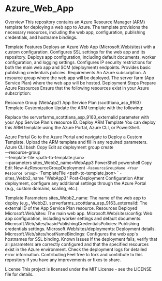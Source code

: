 # Azure_Web_App
Overview
This repository contains an Azure Resource Manager (ARM) template for deploying a web app to Azure. The template provisions the necessary resources, including the web app, configuration, publishing credentials, and hostname bindings.

Template Features
Deploys an Azure Web App (Microsoft.Web/sites) with a custom configuration.
Configures SSL settings for the web app and its repository.
Deploys app configuration, including default documents, worker configuration, and logging settings.
Configures IP security restrictions for both the main web app and SCM (deployment) endpoints.
Provides basic publishing credentials policies.
Requirements
An Azure subscription.
A resource group where the web app will be deployed.
The server farm (App Service Plan) where the web app will be hosted.
Deployment Steps
Prepare Azure Resources Ensure that the following resources exist in your Azure subscription:

Resource Group (WebApp2)
App Service Plan (scotttiana_asp_9163)
Template Customization Update the ARM template with the following:

Replace the serverfarms_scotttiana_asp_9163_externalid parameter with your App Service Plan's resource ID.
Deploy ARM Template You can deploy this ARM template using the Azure Portal, Azure CLI, or PowerShell.

Azure Portal
Go to the Azure Portal and navigate to Deploy a Custom Template.
Upload the ARM template and fill in any required parameters.
Azure CLI
bash
Copy
Edit
az deployment group create \
  --resource-group <Your Resource Group> \
  --template-file <path-to-template.json> \
  --parameters sites_Webb2_name=WebApp3
PowerShell
powershell
Copy
Edit
New-AzResourceGroupDeployment `
  -ResourceGroupName <Your Resource Group> `
  -TemplateFile <path-to-template.json> `
  -sites_Webb2_name "WebApp3"
Post-Deployment Configuration After deployment, configure any additional settings through the Azure Portal (e.g., custom domains, scaling, etc.).

Template Parameters
sites_Webb2_name: The name of the web app to deploy (e.g., Webb2).
serverfarms_scotttiana_asp_9163_externalid: The external ID of the App Service Plan resource.
Resources Deployed
Microsoft.Web/sites: The main web app.
Microsoft.Web/sites/config: Web app configuration, including worker settings and default documents.
Microsoft.Web/sites/basicPublishingCredentialsPolicies: Publishing credentials settings.
Microsoft.Web/sites/deployments: Deployment details.
Microsoft.Web/sites/hostNameBindings: Configures the web app's hostnames for SSL binding.
Known Issues
If the deployment fails, verify that all parameters are correctly configured and that the specified resources exist in the Azure environment.
Check the deployment logs for detailed error information.
Contributing
Feel free to fork and contribute to this repository if you have any improvements or fixes to share.

License
This project is licensed under the MIT License - see the LICENSE file for details.

